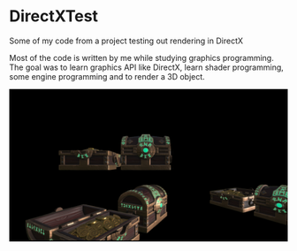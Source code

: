 # DirectXTest
Some of my code from a project testing out rendering in DirectX

Most of the code is written by me while studying graphics programming. The goal was to learn graphics API like DirectX, learn shader programming, some engine programming and to render a 3D object.

![Image of project result](image_2025-08-01_072320391.png)
